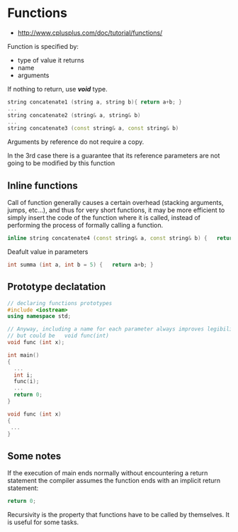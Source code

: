 Functions
=========

 - http://www.cplusplus.com/doc/tutorial/functions/

Function is specified by:
 - type of value it returns
 - name
 - arguments

If nothing to return, use **_void_** type.


```c++
string concatenate1 (string a, string b){ return a+b; }
...
string concatenate2 (string& a, string& b)
...
string concatenate3 (const string& a, const string& b)
```

Arguments by reference do not require a copy. 

In the 3rd case there is a guarantee that its reference parameters 
are not going to be modified by this function


Inline functions
----------------

Call of function generally causes a certain overhead (stacking arguments, jumps, etc...), 
and thus for very short functions, it may be more efficient to simply insert the code 
of the function where it is called, instead of performing the process of 
formally calling a function.

```c++
inline string concatenate4 (const string& a, const string& b) {   return a+b; }
```


Deafult value in parameters
```c++
int summa (int a, int b = 5) {   return a+b; }
```

Prototype declatation
----------------------

```c++
// declaring functions prototypes
#include <iostream>
using namespace std;

// Anyway, including a name for each parameter always improves legibility of the declaration.
// but could be   void func(int)
void func (int x);

int main()
{
  ...
  int i;
  func(i);
  ...
  return 0;
}

void func (int x)
{
 ...
}
```

Some notes
----------

If the execution of main ends normally without encountering a return statement the compiler 
assumes the function ends with an implicit return statement:
```c++
return 0;
```

Recursivity is the property that functions have to be called by themselves. It is useful for some tasks.
